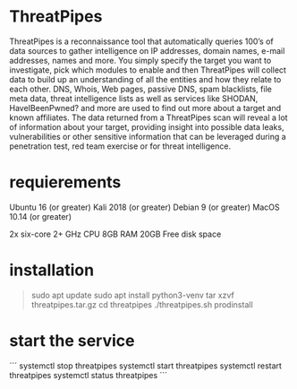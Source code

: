 # ThreatPipes
ThreatPipes is a reconnaissance tool that automatically queries 100’s of data sources to gather intelligence on IP addresses, domain names, e-mail addresses, names and more.
You simply specify the target you want to investigate, pick which modules to enable and then ThreatPipes will collect data to build up an understanding of all the entities and how they relate to each other.
DNS, Whois, Web pages, passive DNS, spam blacklists, file meta data, threat intelligence lists as well as services like SHODAN, HaveIBeenPwned? and more are used to find out more about a target and known affiliates.
The data returned from a ThreatPipes scan will reveal a lot of information about your target, providing insight into possible data leaks, vulnerabilities or other sensitive information that can be leveraged during a penetration test, red team exercise or for threat intelligence.

# requierements
Ubuntu 16 (or greater)
Kali 2018 (or greater)
Debian 9 (or greater)
MacOS 10.14 (or greater)

2x six-core
2+ GHz CPU
8GB RAM
20GB Free disk space

# installation
>sudo apt update
>sudo apt install python3-venv
>tar xzvf threatpipes.tar.gz
>cd threatpipes
>./threatpipes.sh prodinstall


# start the service
´´´
systemctl stop threatpipes
systemctl start threatpipes
systemctl restart threatpipes
systemctl status threatpipes
´´´
